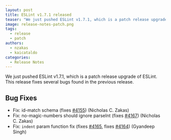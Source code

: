 ```yaml
---
layout: post
title: ESLint v1.7.1 released
teaser: "We just pushed ESLint v1.7.1, which is a patch release upgrade of ESLint. This release  and fixes several bugs found in the previous release."
image: release-notes-patch.png
tags:
  - release
  - patch
authors:
  - nzakas
  - kaicataldo
categories:
  - Release Notes
---
```


We just pushed ESLint v1.7.1, which is a patch release upgrade of ESLint. This release  fixes several bugs found in the previous release.










## Bug Fixes


* Fix: id-match schema (fixes [#4155](https://github.com/eslint/eslint/issues/4155)) (Nicholas C. Zakas)
* Fix: no-magic-numbers should ignore parseInt (fixes [#4167](https://github.com/eslint/eslint/issues/4167)) (Nicholas C. Zakas)
* Fix: `indent` param function fix (fixes [#4165](https://github.com/eslint/eslint/issues/4165), fixes [#4164](https://github.com/eslint/eslint/issues/4164)) (Gyandeep Singh)
